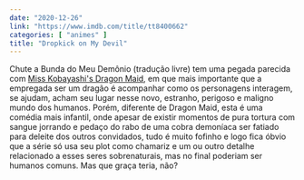 ```yaml
---
date: "2020-12-26"
link: "https://www.imdb.com/title/tt8400662"
categories: [ "animes" ]
title: "Dropkick on My Devil"
---
```

Chute a Bunda do Meu Demônio (tradução livre) tem uma pegada parecida com [Miss Kobayashi's Dragon Maid], em que mais importante que a empregada ser um dragão é acompanhar como os personagens interagem, se ajudam, acham seu lugar nesse novo, estranho, perigoso e maligno mundo dos humanos. Porém, diferente de Dragon Maid, esta é uma comédia mais infantil, onde apesar de existir momentos de pura tortura com sangue jorrando e pedaço do rabo de uma cobra demoníaca ser fatiado para deleite dos outros convidados, tudo é muito fofinho e logo fica óbvio que a série só usa seu plot como chamariz e um ou outro detalhe relacionado a esses seres sobrenaturais, mas no final poderiam ser humanos comuns. Mas que graça teria, não?

[Miss Kobayashi's Dragon Maid]: /miss-kobayashi-s-dragon-maid
